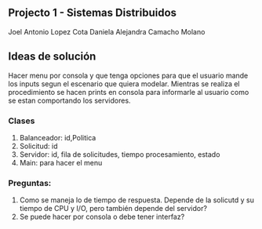 ## Projecto 1 - Sistemas Distribuidos

Joel Antonio Lopez Cota
Daniela Alejandra Camacho Molano

## Ideas de solución 

Hacer menu por consola y que tenga opciones para que el usuario mande los inputs segun el escenario que quiera modelar. Mientras se realiza el procedimiento se hacen prints en consola para informarle al usuario como se estan comportando los servidores.

### Clases
1. Balanceador: id,Politica
2. Solicitud: id
3. Servidor: id, fila de solicitudes, tiempo procesamiento, estado
4. Main: para hacer el menu


### Preguntas:
1. Como se maneja lo de tiempo de respuesta. Depende de la solicutd y su tiempo de CPU y I/O, pero también depende del servidor?
2. Se puede hacer por consola o debe tener interfaz?
